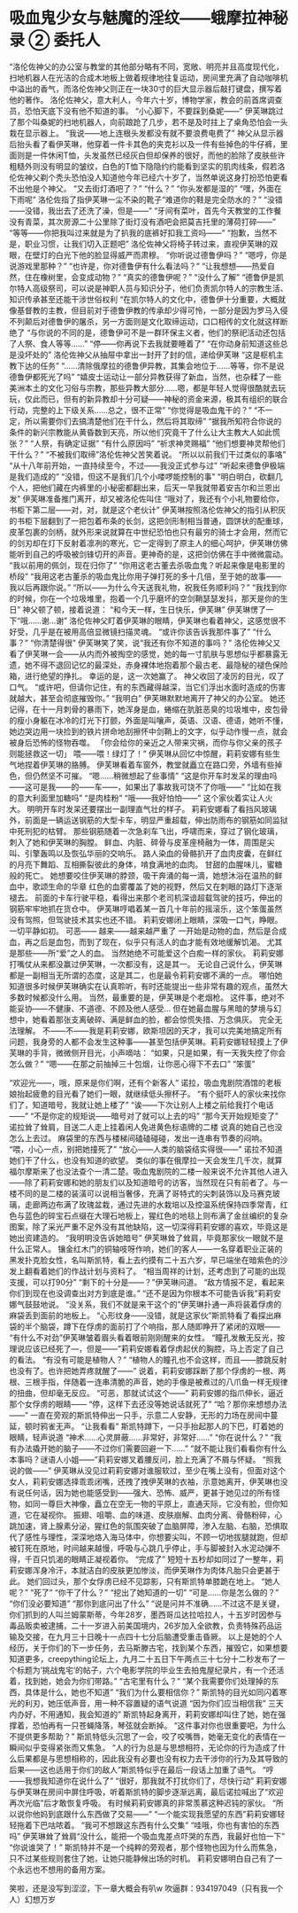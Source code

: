 # 吸血鬼少女与魅魔的淫纹——蛾摩拉神秘录  ② 委托人

“洛伦佐神父的办公室与教堂的其他部分略有不同，宽敞、明亮并且高度现代化，扫地机器人在光洁的合成木地板上做着规律地往复运动，房间里充满了自动咖啡机中溢出的香气，而洛伦佐神父则正在一块30寸的巨大显示器后敲打键盘，撰写着他的著作。
洛伦佐神父，意大利人，今年六十岁，博物学家，教会的前首席调查员，恐怕天底下没有他不知道的事。
“小心脚下，不要踩到桑妮——”
伊芙琳跳过了那个叫桑妮的扫地机器人，向前踉跄了几步，若不是及时拄上了桌角恐怕会一头栽在显示器上。
“我说——地上连根头发都没有就不要浪费电费了”
神父从显示器后抬头看了看伊芙琳，他穿着一件卡其色的夹克衫以及一件有些掉色的牛仔裤，里面则是一件休闲T恤，头发虽然已经灰白但却保养的很好，而他的脸除了皮肤些许粗糙外则没有明显的皱纹，白色的T恤下隐隐约约能看到坚实的肌肉线条，假若洛伦佐神父剃个秃头恐怕没人知道他今年已经六十岁了，当然单说这身打扮恐怕更看不出他是个神父。
“又去街灯酒吧了？”
“什么？”
“你头发都是湿的”
“嘿，外面在下雨呢”
洛伦佐指了指伊芙琳一尘不染的靴子“难道你的鞋是完全防水的？”
“没错——没错，我出去了还洗了澡，但是——”
“牙间有菜叶，首先今天教堂的工作餐没有青菜，其次房源二十公里除了街灯没有酒吧会把莫吉托里的薄荷打碎——”
“等等——你把我叫过来就是为了扒我的底裤好扣我工资吗——”
“抱歉，当然不是，职业习惯，让我们切入正题吧”
洛伦佐神父将椅子转过来，直视伊芙琳的双眼，在壁灯的白光下他的脸显得威严而肃穆。
“你听说过德鲁伊吗？”
“嗯哼，你是说游戏里那种？”
“也许是，你对德鲁伊有什么看法吗？”
“让我想想——热爱自然，住在橡树里，会变成动物？”
“真实的德鲁伊呢？”
“没什么了解”
“德鲁伊是凯尔特人高级祭司，可以说是神职人员与知识分子，他们负责凯尔特人的宗教生活、知识传承甚至还能干涉世俗权利
“在凯尔特人的文化中，德鲁伊十分重要，大概就像基督教的主教，但目前对于德鲁伊教的传承却少得可怜，一部分是因为罗马入侵不列颠后对德鲁伊的屠杀，另一方面则是文化取缔运动，口口相传的文化就这样断绝了
“与你说的不同的是，德鲁伊可不是一群环保主义者，他们的祭祀活动还包括了人祭、食人等等……”
“停——你再说下去我就要睡着了”
“在你动身前知道这些总是没坏处的”
洛伦佐神父从抽屉中拿出一封开了封的信，递给伊芙琳
“这是枢机主教下达的任务”
“……清除俄摩拉的德鲁伊异教，其集会地位于……等等，你不是说德鲁伊都死光了吗”
“嬉皮士运动让一部分异教获得了新血，当然，也杂糅了一些美洲本土的文化习俗与宗教，那些异教大部分……嗯，都是年轻人觉得很酷就去玩玩，仅此而已，但有的新异教却十分可疑——神秘的资金来源，极其有组织的联合行动，完整的上下级关系……总之，很不正常”
“你觉得是吸血鬼干的？”
“不一定，所以需要你们去搞清楚他们在干什么，然后将其取缔”
“据我所知符合你说的条件的新兴宗教能从黄昏数到天亮，所以他们究竟干了什么让大主教大人如此慌张？”
“人祭，有确定证据”
“有什么原因吗”
“祈求神灵赐福”
“他们想要神灵帮他们干什么？”
“不被我们取缔”洛伦佐神父苦笑着说。
“所以以前我们干过类似的事咯”
“从十八年前开始，一直持续至今，不过——我没正式参与过”
“听起来德鲁伊极端是我们造成的”
“没错，但这不是我们几个小喽啰能控制的事”
“明白明白，砍翻几个人，把他们藏在内裤里的小秘密都翻出来，后天一早我就带着安吉尔和兰恩出发”
伊芙琳准备推门离开，却又被洛伦佐叫住
“哦对了，我还有个小礼物要给你，书柜下第二层——对，对，就是这个老伙计”
伊芙琳按照洛伦佐神父的指引从积灰的书柜下层翻到了一把包着布条的长剑，这把剑形制相当普通，圆饼状的配重球，皮革包裹的剑柄，就外形来说就算在中世纪恐怕也只有最穷的骑士才会用，然而它的剑刃却在灯下反射着凛冽的寒光，它一定得到了原主人的细心呵护，伊芙琳仿佛能听到自己的呼吸被剑锋切开的声音。更神奇的是，这把剑仿佛在手中微微震动。
“我以前用的佩剑，现在归你了”
“你用这老古董去杀吸血鬼？听起来像是电影里的桥段”
“我用这老古董杀的吸血鬼比你用子弹打死的多十几倍，至于她的故事——我以后再跟你说。”
“所以——为什么今天送我礼物，祝我任务顺利吗？”
“我找到你的时候，你在一个垃圾堆里，抱着一个几乎磨坏的空剑鞘瑟瑟发抖，那天是你的生日”
神父顿了顿，接着说道：
“和今天一样，生日快乐，伊芙琳”
伊芙琳愣了一下“哦……谢…谢”
洛伦佐神父盯着伊芙琳的眼睛，伊芙琳也看着神父，这感觉很不好受，几乎是在被用高倍显微镜扫描灵魂。
“或许你该告诉我那件事了”
“什么事？”
“你清楚得很”
伊芙琳笑了笑，说“我还有你不知道的事吗？”
洛伦佐神父又看了伊芙琳一会——从内而外被掏空的感觉，她的每一寸肌肤与思想似乎都暴露无遗，她不得不退回记忆的最深处，赤身裸体地抱着那个最古老、最隐秘的褪色保险箱，进行绝望的挣扎。
幸运的是，这一次她赢了。
神父收回了凌厉的目光，叹了口气。
“或许吧，但请你记住，有的东西藏得越深，当它们浮出水面时造成的伤害就越大，甚至会彻底摧毁你。”
“我明白”
伊芙琳默默地离开了神父的办公室。
她还记得，在十一月刺骨的暴雨下，她浑身是血，蜷缩在肮脏恶臭的垃圾堆中，皮包骨的瘦小身躯在冰冷的灯光下打颤，外面是叫嚷声，英语、汉语、德语，她听不懂，她边哭边用一块捡到的铁片拼命地刮擦怀中剑鞘上的文字，似乎动作慢一点，就会被身后恐怖的怪物吞噬。
「你会给你的亲近之人带来灾祸，而你与你父亲的孩子则能拯救这一切」
喂——喂！绿灯了！”
伊芙琳从回忆中惊醒，莉莉安娜有些生气地捏着伊芙琳的胳膊。
伊芙琳看着车窗外，教堂就矗立在路口旁，外墙有些掉色，但仍然坚不可摧。
“嗯……稍微想起了些事情”
“这是你开车时发呆的理由吗——这可是我——的——车——，如果出了事故我可饶不了你哦——”
“比如在我的意大利面里加糖吗”
“是肉桂粉”
“哦——我好怕怕——”
这个家伙着实让人火大。
明明开车时发呆还要摆出一副理直气壮的样子。
莉莉安娜看了看挡风玻璃外，前面是一辆运送钢筋的大型卡车，明显严重超载，伸出防雨布的钢筋如同监狱中死刑犯的枯臂。
那些钢筋随着一次急刹车飞出，呼啸而来，穿过了钢化玻璃，刺入了她和伊芙琳的胸膛。
鲜血、内脏、碎骨与皮革座椅融为一体，周围是尖叫、引擎轰鸣以及恢弘华丽的交响乐。
路人染血的骨骼扒开了血肉皮囊，在鲜红的月亮下舞蹈、互相撕裂彼此的身体，啃食满地的血肉。
甘甜的血腥味儿，蜜糖般的死亡。
她想要咬住伊芙琳的脖颈，吸干奔涌的每一滴，她想沐浴在温热的鲜血中，歌颂生命的华章
红色的血雾覆盖了她的视野，然后又在刺眼的路灯下逐渐褪去。
前面的卡车行驶平稳，看得出来那个老司机深谙超载驾驶的技巧，伸出的钢筋牢牢地抓在货仓中。
伊芙琳哼唱着某一首几十年前的摇滚乐，这个笨蛋虽然没有驾照，但驾驶技术其实也还不错。
莉莉安娜闭上眼睛，深吸一口气，睁眼。
一切平静如初。
可恶——
越来——越来越严重了
一开始是动物的血，然后是合成血，再之后是血包，而到了现在，似乎只有活人的血才能有效地缓解饥渴。
尤其是那些——所“爱”之人的血。
当然她绝不可能爱这个白痴一样的家伙。
莉莉安娜打嘴仗从来都没赢过伊芙琳，一次都没有，这是其一。
无论自己说什么，伊芙琳都是一副相当无所谓的态度，这是其二，也是最令莉莉安娜不满的一点。
哪怕她知道很多时候伊芙琳确实在认真聆听，有时还能提出一些非常有趣的观点，虽然大多数时候都没什么用。
当然，最重要的是，伊芙琳是个老烟枪。
这件事，绝对不能妥协——不健康、不道德、不顾及他人感受…
但在她最血腥与黑暗的梦境与幻想中，她看着那张支离破碎、满是鲜血的脸，都会惊慌失措、万念俱灰。
完全无法理解。
不——不——我是莉莉安娜，欧斯坦因的天才，我可以完美地搞定所有问题，我身旁的人都不会发生这种事——甚至包括伊芙琳。莉莉安娜轻轻摸上了伊芙琳的手背，微微侧开目光，小声嘀咕：
“如果，只是如果，有一天我失控了你会怎么做？”
“嗯——在那之前抽掉三十包烟，让你恶心得下不去口”
“笨蛋”

“欢迎光——，哦，原来是你们啊，还有个新客人”
诺拉，吸血鬼剧院酒馆的老板娘抬起疲惫的目光看了她们一眼，就继续低头擦杯子。
“有个挺吓人的家伙来找你们了，知道暗号，我就让她上楼了”
“诶——下次让别人上楼之前给我打个电话——”
“不是你定的规矩说——暗号对了就可以上去的吗”
“那今天开始规矩变了”
诺拉耸了耸肩，目送二人走上挂着闲人免进黄色标语牌的二楼
说真的她自己也没怎么上去过。
麻袋里的东西与楼梯间磕磕碰碰，发出一连串有节奏的闷响。
“喂，小心一点，别把她撞死了”
“放心——人类的脑袋结实得很——”
诺拉不知道她们干了什么，也没有知道的欲望。
类似的事在俄摩拉一天会发生几千次，就算福尔摩斯来了也没法查个一清二楚。吸血鬼剧院的二楼一般来说不允许其他人进入——除了莉莉安娜和她的朋友们以及知道暗号的访客，当然现在只有前者了。与一楼不同的是二楼的装潢可以说相当奢侈，充满了哥特式的尖刺装饰以及马赛克玻璃，走廊两边布满了玫瑰盆栽，通过先进的水栽培以及控温系统保持四季常青，红色与蓝色的碎宝石点缀在大理石地板上，猩红色的地毯上则布满了金丝编织的复杂图案，除了采光严重不足外没有其他缺陷，这一切深得莉莉安娜的喜欢，毕竟这是她出资建造的。
“我明明没告诉她暗号”
伊芙琳耸了耸肩，毕竟那家伙一眼就不是什么正常人。
镶金红木门的铜轴吱呀作响，她们的客人——一名穿着职业正装的黑发扑克脸女性，名叫斯凯特，看上去约摸有二十五六岁，早已端坐在暗紫色的沙发上翻看着她们的作战计划与资料了。
“相当周祥的计划，还考虑到了可能的出现支援，可以打90分”
“剩下的十分是——？”伊芙琳问道。
“敌方情报不足，看起来你们到现在也没调查出对方到底是谁。”
“还不是因为你根本不可能告诉我”莉莉安娜气鼓鼓地说。
“没关系，我们不就是来干这个的”伊芙琳扑通一声将装着俘虏的麻袋丢到面前的地板上。
“心形纹身——没错，就是这家伙”斯凯特看了看探出麻袋的半个脑袋，蹲下在俘虏的面前打了个响指，那人随即睁开了紧闭的双眼——
“有什么不对劲”伊芙琳皱着眉头看着眼前刚刚醒来的女性。
“瞳孔发散无反光，按理说应该已经死了—，但是——”莉莉安娜看着俘虏起伏的胸腔，马上否定了自己的看法。
“有没有可能是植物人？”
“植物人的瞳孔也不会这样，而且——膝跳反射也没有了。也许把她弄疼就醒了——”
说着，莉莉安娜踩断了那个俘虏的一根、两根、三根手指，伴随着一连串清脆的声音，她的手像是被煮过的八爪鱼一样无规律的扭曲，但却毫无反应。
“可恶，那就试试这个——”
莉莉安娜的指爪伸长，逼近那个女俘虏的眼睛——
“停，这样下去还没等她说话就死了”
“哈？那你来想想办法——”
一直在旁观的斯凯特伸出一只手，示意二人安静，无形的力场在房间中蔓延，顿时鸦雀无声。
“让我看看”
斯凯特蹲下，一只手抬起那人的下巴，盯着她的眼睛，轻声说道
“神术……心灵屏蔽……非常好，非常好……”
“你在说什么？”
“我有办法撬开她的脑子——不过你们需要回避一下……”
“就不能让我们看看你有什么本事吗？谜语人小姐——”莉莉安娜叉着腰反问，脸上充满了不屑与怀疑。
“照我说的做——”
伊芙琳从没见过莉莉安娜对谁服软过，至少在嘴上没有，但面对这个女人，莉莉安娜选择乖乖闭嘴，还拽了拽伊芙琳的衣袖，示意她离开，伊芙琳也没有说任何话，因为她也能感受到——强大、恐怖、威严，更甚于她见过的所有怪物，如同一尊巨大神像，矗立在空无一物的平原上，直通天际，它没有脸，但你知道，它在凝视你。
振翅、咀嚼、血的味道、皮肤崩解、血肉分离、骨骼粉碎，心跳加速，肾上腺素分泌，猩红色的氛围突破了血脑屏障，渗入左脑、右脑，恐惧取代了感性与理性，深深地烙入海马体中，你想要尖叫，不顾一切地拔腿就跑，但却被钉死在原地，时间越来越慢，呼吸与心跳几乎停止，手与脚被封入水泥动弹不得，千百只饥渴的眼睛正凝视着你。
“完成了”
短短十五秒却如同过了一整年，莉莉安娜浑身冷汗，本就洁白的皮肤更加惨淡，而伊芙琳作为肉体凡胎只会更甚于此。
她们回过头，那个女俘虏已经不见踪影，只有斯凯特单膝跪在地上。
“她人呢？”
“死了”
“你干了什么？”
“挖出了她知道的一切”
“可是……你是怎么做的？”
“你们没必要知道”
“那你到底问出了什么”
“说是问并不准确……不过这不是关键，你们抓到的人叫兰姆蒙斯蒂，今年28岁，墨西哥瓜达拉哈拉人，十五岁时因参与毒品贩卖被逮捕，二十一岁进入前美国境内，26岁加入全欲教，负责特殊药品运输及交接，在九月三十日晚十一点四十七分后脑遭受重击昏厥。
以上是她的个人经历，关于你们的下一步任务，去马斯滕古宅，找到某个东西，摧毁它，如果想要知道更多，creepything论坛上，九月二十五日下午两点三十七分十二秒发布了一个标题为‘挑战鬼宅‘的帖子，六个电影学院的毕业生去拍鬼屋纪录片，有一个还活着，找到她，她会为你们带路。”
“古宅里有什么？”
“某个我需要你们处理掉的东西，具体是什么，她也不知道”
“我们为什么要相信你？”
斯凯特的目光如同闪着寒光的利刃，她压低声音，用一种不容置疑的语气说道
“因为你们应当相信我”
三天内办好，不用通知，我会知道的”
斯凯特起身离开，莉莉安娜却叫住了她，她在强撑着，恐怕再有一只苍蝇降落，琴弦就会断掉。
“这件事对你也很重要吧，为什么不提供更多帮助？”
斯凯特低头沉思了一会，咬了咬嘴唇，她毫无变化的表情在一瞬间似乎变得紧张而又焦急。
“人的行为总是与思想相符，无论你的行为造成了什么后果都是与思想相称的，因此我没有必要也没有权力去干涉你的行为及其导致的后果——这也适用于你们的敌人”斯凯特似乎在最后一段话上加重了语气。
“哼——我想我知道你在说什么了”
“很好，那我就不打扰你们了，尽快行动”
莉莉安娜与伊芙琳在房间中屏住呼吸，听着斯凯特的脚步逐渐远离，最后诺拉喊出了“欢迎再次光临”后才敢恢复呼吸。
有时候莉莉安娜真的非常羡慕这种迟钝的家伙。
“所以说你他妈到底跟什么东西做了交易——”
“一个能实现我愿望的东西”莉莉安娜轻轻拖着下巴咕哝着。
“我可不想跟这东西有什么交集”
“哇哦，你也有害怕的东西吗”
伊芙琳耸了耸肩“没什么，能把一个吸血鬼差点吓哭的东西，我最好也怕一下”
“你说谁哭了！”
斯凯特并不是一个纯粹的旁观者，那个怪物也因为什么而焦急，只不过某些规则套住了她，让她只能静候出场的时机。
莉莉安娜明白自己有了一个永远也不想用的备用方案。

笑啦，还是没写到涩涩，下一章大概会有叭w
吹逼群：934197049（只有我一个人）幻想万岁

